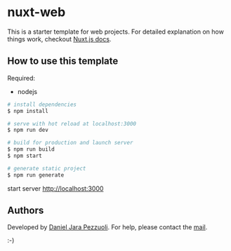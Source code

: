 # nuxt-web

This is a starter template for web projects.
For detailed explanation on how things work, checkout [Nuxt.js docs](https://nuxtjs.org).

## How to use this template

Required:

- nodejs

```bash
# install dependencies
$ npm install

# serve with hot reload at localhost:3000
$ npm run dev

# build for production and launch server
$ npm run build
$ npm start

# generate static project
$ npm run generate
```

start server [http://localhost:3000](http://localhost:3000)

## Authors

Developed by [Daniel Jara Pezzuoli](http://dpezz.me).
For help, please contact the [mail](mailto:jara.pezzuoli@gmail.com).

:-)
